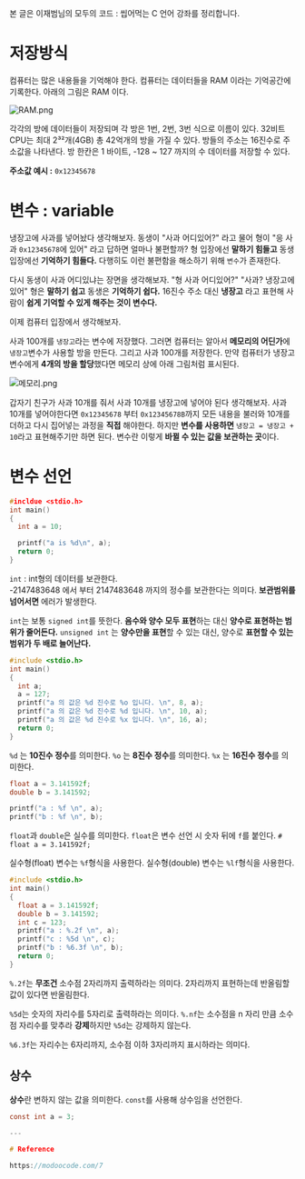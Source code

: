 본 글은 이재범님의 모두의 코드 : 씹어먹는 C 언어 강좌를 정리합니다.

# 저장방식

컴퓨터는 많은 내용들을 기억해야 한다.
컴퓨터는 데이터들을 RAM 이라는 기억공간에 기록한다.
아래의 그림은 RAM 이다.

![RAM.png](https://images.velog.io/post-images/jjewqm/40aeb160-1139-11ea-a687-35ddcaf2ca46/RAM.png)

각각의 방에 데이터들이 저장되며 각 방은 1번, 2번, 3번 식으로 이름이 있다.
32비트 CPU는 최대 2³²개(4GB) 총 42억개의 방을 가질 수 있다.
방들의 주소는 16진수로 주소값을 나타낸다.
방 한칸은 1 바이트, -128 ~ 127 까지의 수 데이터를 저장할 수 있다.

**주소값 예시 :** `0x12345678`

# 변수 : variable

냉장고에 사과를 넣어놨다 생각해보자.
동생이 "사과 어디있어?" 라고 물어 형이 "응 사과 `0x12345678`에 있어" 라고 답하면 얼마나 불편할까? 형 입장에선 **말하기 힘들고** 동생입장에선 **기억하기 힘들다.**
다행히도 이런 불편함을 해소하기 위해 `변수`가 존재한다.

다시 동생이 사과 어디있냐는 장면을 생각해보자.
"형 사과 어디있어?"
"사과? 냉장고에 있어"
형은 **말하기 쉽고** 동생은 **기억하기 쉽다.**
16진수 주소 대신 **냉장고** 라고 표현해 사람이 **쉽게 기억할 수 있게 해주는 것이 변수다.**

이제 컴퓨터 입장에서 생각해보자.

사과 100개를 `냉장고`라는 변수에 저장했다.
그러면 컴퓨터는 알아서 **메모리의 어딘가**에 `냉장고`변수가 사용할 방을 만든다. 그리고 사과 100개를 저장한다.
만약 컴퓨터가 냉장고 변수에게 **4개의 방을 할당**했다면 메모리 상에 아래 그림처럼 표시된다.

![메모리.png](https://images.velog.io/post-images/jjewqm/857fa100-113e-11ea-a687-35ddcaf2ca46/메모리.png)

갑자기 친구가 사과 10개를 줘서 사과 10개를 냉장고에 넣어야 된다 생각해보자.
사과 10개를 넣어야한다면 `0x12345678` 부터 `0x12345678B`까지 모든 내용을 불러와
10개를 더하고 다시 집어넣는 과정을 **직접** 해야한다.
하지만 **변수를 사용하면** `냉장고 = 냉장고 + 10`라고 표현해주기만 하면 된다.
변수란 이렇게 **바뀔 수 있는 값을 보관하는 곳**이다.

# 변수 선언

```C
#incldue <stdio.h>
int main()
{
  int a = 10;

  printf("a is %d\n", a);
  return 0;
}
```

`int` : int형의 데이터를 보관한다.  
-2147483648 에서 부터 2147483648 까지의 정수를 보관한다는 의미다.
**보관범위를 넘어서면** 에러가 발생한다.

`int`는 보통 `signed int`를 뜻한다.
**음수와 양수 모두 표현**하는 대신 **양수로 표현하는 범위가 줄어든다.**
`unsigned int` 는 **양수만을 표현**할 수 있는 대신, 양수로 **표현할 수 있는 범위가 두 배로 늘어난다.**

```C
#include <stdio.h>
int main()
{
  int a;
  a = 127;
  printf("a 의 값은 %d 진수로 %o 입니다. \n", 8, a);
  printf("a 의 값은 %d 진수로 %d 입니다. \n", 10, a);
  printf("a 의 값은 %d 진수로 %x 입니다. \n", 16, a);
  return 0;
}
```

`%d` 는 **10진수 정수**를 의미한다.
`%o` 는 **8진수 정수**를 의미한다.
`%x` 는 **16진수 정수**를 의미한다.

```C
float a = 3.141592f;
double b = 3.141592;

printf("a : %f \n", a);
printf("b : %f \n", b);
```

`float`과 `double`은 실수를 의미한다.
`float`은 변수 선언 시 숫자 뒤에 `f`를 붙인다. `# float a = 3.141592f;`

실수형(float) 변수는 `%f`형식을 사용한다. 실수형(double) 변수는 `%lf`형식을 사용한다.

```C
#include <stdio.h>
int main()
{
  float a = 3.141592f;
  double b = 3.141592;
  int c = 123;
  printf("a : %.2f \n", a);
  printf("c : %5d \n", c);
  printf("b : %6.3f \n", b);
  return 0;
}
```

`%.2f`는 **무조건** 소수점 2자리까지 출력하라는 의미다. 2자리까지 표현하는데 반올림할 값이 있다면 반올림한다.

`%5d`는 숫자의 자리수를 5자리로 출력하라는 의미다.
`%.nf`는 소수점을 n 자리 만큼 소수점 자리수를 맞추라 **강제**하지만 `%5d`는 강제하지 않는다.

`%6.3f`는 자리수는 6자리까지, 소수점 이하 3자리까지 표시하라는 의미다.

## 상수

**상수**란 변하지 않는 값을 의미한다. `const`를 사용해 상수임을 선언한다.

```c
const int a = 3;

---

# Reference

https://modoocode.com/7
